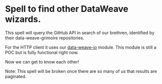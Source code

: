 # Spell to find other DataWeave wizards.

This spell will query the GitHub API in search of our brethren, identified by their data-weave-grimoire repositories. 

For the HTTP client it uses our [data-weave-io](https://github.com/mulesoft-labs/data-weave-io) module. This module is still a POC but is fully functional right now.

Now we can get to know each other! 

Note: This spell will be broken once there are so many of us that results are paginated.
